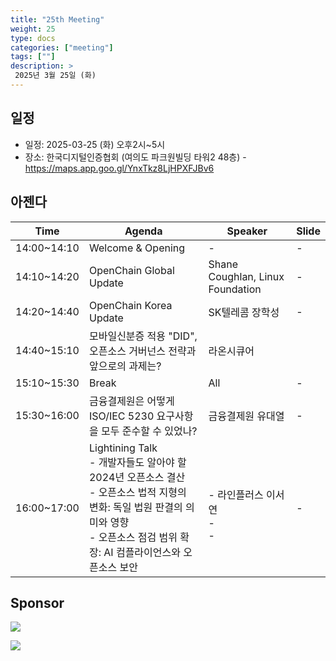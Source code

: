 ```yaml
---
title: "25th Meeting"
weight: 25
type: docs
categories: ["meeting"]
tags: [""]
description: >
 2025년 3월 25일 (화)
---
```


## 일정

* 일정: 2025-03-25 (화) 오후2시~5시
* 장소: 한국디지털인증협회 (여의도 파크원빌딩 타워2 48층) - https://maps.app.goo.gl/YnxTkz8LjHPXFJBv6


## 아젠다

| Time | Agenda           | Speaker | Slide |
|----|-----------------|------|------|
| 14:00~14:10 | Welcome & Opening | - | - |
| 14:10~14:20 | OpenChain Global Update  | 	Shane Coughlan, Linux Foundation | - |
| 14:20~14:40 | OpenChain Korea Update | SK텔레콤 장학성 | - |
| 14:40~15:10 | 모바일신분증 적용 "DID", 오픈소스 거버넌스 전략과 앞으로의 과제는? | 라온시큐어 |
| 15:10~15:30 | Break | All | - |
| 15:30~16:00 | 금융결제원은 어떻게 ISO/IEC 5230 요구사항을 모두 준수할 수 있었나? | 금융결제원 유대열 | - |
| 16:00~17:00 | Lightining Talk <br> - 개발자들도 알아야 할 2024년 오픈소스 결산 <br> - 오픈소스 법적 지형의 변화: 독일 법원 판결의 의미와 영향<br> - 오픈소스 점검 범위 확장: AI 컴플라이언스와 오픈소스 보안 | <br> - 라인플러스 이서연 <br> - <br> -| - |

## Sponsor

![](../../images/content/about/logo/raon.png)


![](../../images/content/about/logo/did.png)